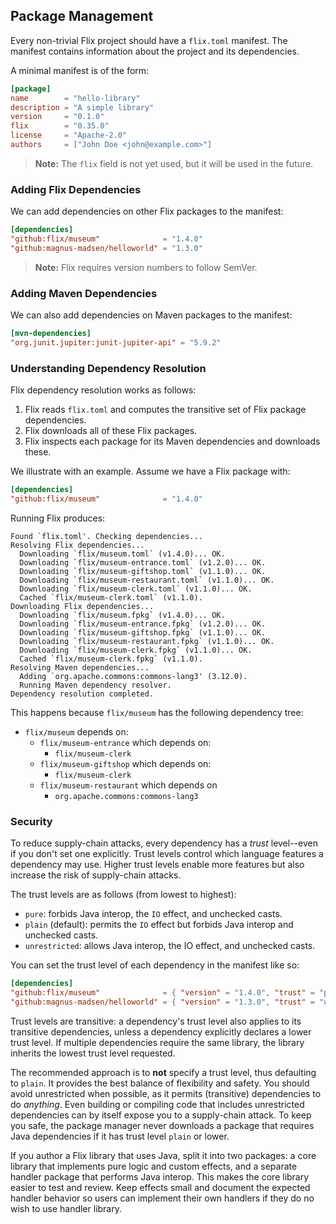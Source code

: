 ## Package Management

Every non-trivial Flix project should have a `flix.toml` manifest. The manifest
contains information about the project and its dependencies.

A minimal manifest is of the form:

```toml
[package]
name        = "hello-library"
description = "A simple library"
version     = "0.1.0"
flix        = "0.35.0"
license     = "Apache-2.0"
authors     = ["John Doe <john@example.com>"]
```

> **Note:** The `flix` field is not yet used, but it will be used in the future.

### Adding Flix Dependencies

We can add dependencies on other Flix packages to the manifest:

```toml
[dependencies]
"github:flix/museum"              = "1.4.0"
"github:magnus-madsen/helloworld" = "1.3.0"
```

> **Note:** Flix requires version numbers to follow SemVer.

### Adding Maven Dependencies

We can also add dependencies on Maven packages to the manifest:

```toml
[mvn-dependencies]
"org.junit.jupiter:junit-jupiter-api" = "5.9.2"
```

### Understanding Dependency Resolution

Flix dependency resolution works as follows:

1. Flix reads `flix.toml` and computes the transitive set of Flix package
   dependencies.
2. Flix downloads all of these Flix packages.
3. Flix inspects each package for its Maven dependencies and downloads these.

We illustrate with an example. Assume we have a Flix package with:

```toml
[dependencies]
"github:flix/museum"              = "1.4.0"
```

Running Flix produces:

```
Found `flix.toml'. Checking dependencies...
Resolving Flix dependencies...
  Downloading `flix/museum.toml` (v1.4.0)... OK.
  Downloading `flix/museum-entrance.toml` (v1.2.0)... OK.
  Downloading `flix/museum-giftshop.toml` (v1.1.0)... OK.
  Downloading `flix/museum-restaurant.toml` (v1.1.0)... OK.
  Downloading `flix/museum-clerk.toml` (v1.1.0)... OK.
  Cached `flix/museum-clerk.toml` (v1.1.0).
Downloading Flix dependencies...
  Downloading `flix/museum.fpkg` (v1.4.0)... OK.
  Downloading `flix/museum-entrance.fpkg` (v1.2.0)... OK.
  Downloading `flix/museum-giftshop.fpkg` (v1.1.0)... OK.
  Downloading `flix/museum-restaurant.fpkg` (v1.1.0)... OK.
  Downloading `flix/museum-clerk.fpkg` (v1.1.0)... OK.
  Cached `flix/museum-clerk.fpkg` (v1.1.0).
Resolving Maven dependencies...
  Adding `org.apache.commons:commons-lang3' (3.12.0).
  Running Maven dependency resolver.
Dependency resolution completed.
```

This happens because `flix/museum` has the following dependency tree:

- `flix/museum` depends on:
    - `flix/museum-entrance` which depends on:
        - `flix/museum-clerk`
    - `flix/museum-giftshop` which depends on:
        - `flix/museum-clerk`
    - `flix/museum-restaurant` which depends on
        - `org.apache.commons:commons-lang3`

### Security
To reduce supply-chain attacks, every dependency has a *trust*
level--even if you don't set one explicitly.
Trust levels control which language features a dependency may use.
Higher trust levels enable more features but also increase
the risk of supply-chain attacks.

The trust levels are as follows (from lowest to highest):
- `pure`: forbids Java interop, the `IO` effect, and unchecked casts.
- `plain` (default): permits the `IO` effect but forbids Java interop
  and unchecked casts.
- `unrestricted`: allows Java interop, the IO effect, and unchecked casts.

You can set the trust level of each dependency in the manifest like so:
```toml
[dependencies]
"github:flix/museum"              = { "version" = "1.4.0", "trust" = "plain" }
"github:magnus-madsen/helloworld" = { "version" = "1.3.0", "trust" = "unrestricted" }
```

Trust levels are transitive: a dependency's trust level also applies
to its transitive dependencies, unless a dependency explicitly declares
a lower trust level.
If multiple dependencies require the same library,
the library inherits the lowest trust level requested.

The recommended approach is to **not** specify a trust level, thus
defaulting to `plain`.
It provides the best balance of flexibility and safety.
You should avoid unrestricted when possible, as it permits
(transitive) dependencies to do *anything*.
Even building or compiling code that includes unrestricted dependencies
can by itself expose you to a supply-chain attack.
To keep you safe, the package manager never downloads a package
that requires Java dependencies if it has trust level `plain`
or lower.

If you author a Flix library that uses Java, split it into two
packages: a core library that implements pure logic and custom
effects, and a separate handler package that performs Java interop.
This makes the core library easier to test and review.
Keep effects small and document the expected handler behavior so
users can implement their own handlers if they do no wish to
use handler library.
